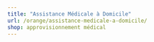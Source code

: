 ```yaml
---
title: "Assistance Médicale à Domicile"
url: /orange/assistance-medicale-a-domicile/
shop: approvisionnement médical
---
```

